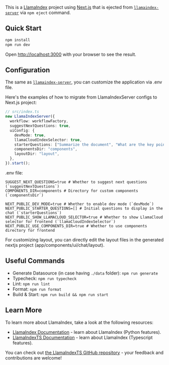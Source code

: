 This is a [LlamaIndex](https://www.llamaindex.ai/) project using [Next.js](https://nextjs.org/) that is ejected from [`llamaindex-server`](https://github.com/run-llama/create-llama/tree/main/packages/server) via `npm eject` command.

## Quick Start

```bash
npm install
npm run dev
```

Open [http://localhost:3000](http://localhost:3000) with your browser to see the result.

## Configuration

The same as [`llamaindex-server`](https://github.com/run-llama/create-llama/tree/main/packages/server#configuration-options), you can customize the application via .env file.

Here's the examples of how to migrate from LlamaIndexServer configs to Next.js project:

```ts
// src/index.ts
new LlamaIndexServer({
  workflow: workflowFactory,
  suggestNextQuestions: true,
  uiConfig: {
    devMode: true,
    llamaCloudIndexSelector: true,
    starterQuestions: ["Summarize the document", "What are the key points?"],
    componentsDir: "components",
    layoutDir: "layout",
  },
}).start();
```

.env file:

```
SUGGEST_NEXT_QUESTIONS=true # Whether to suggest next questions (`suggestNextQuestions`)
COMPONENTS_DIR=components # Directory for custom components (`componentsDir`)

NEXT_PUBLIC_DEV_MODE=true # Whether to enable dev mode (`devMode`)
NEXT_PUBLIC_STARTER_QUESTIONS=[] # Initial questions to display in the chat (`starterQuestions`)
NEXT_PUBLIC_SHOW_LLAMACLOUD_SELECTOR=true # Whether to show LlamaCloud selector for frontend (`llamaCloudIndexSelector`)
NEXT_PUBLIC_USE_COMPONENTS_DIR=true # Whether to use components directory for frontend
```

For customizing layout, you can directly edit the layout files in the generated nextjs project (app/components/ui/chat/layout).

## Useful Commands

- Generate Datasource (in case having `./data` folder): `npm run generate`
- Typecheck: `npm run typecheck`
- Lint: `npm run lint`
- Format: `npm run format`
- Build & Start: `npm run build && npm run start`

## Learn More

To learn more about LlamaIndex, take a look at the following resources:

- [LlamaIndex Documentation](https://docs.llamaindex.ai) - learn about LlamaIndex (Python features).
- [LlamaIndexTS Documentation](https://ts.llamaindex.ai) - learn about LlamaIndex (Typescript features).

You can check out [the LlamaIndexTS GitHub repository](https://github.com/run-llama/LlamaIndexTS) - your feedback and contributions are welcome!
